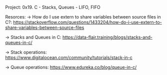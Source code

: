 Project: 0x19. C - Stacks, Queues - LIFO, FIFO


Resorces:
-> How do I use extern to share variables between source files in C?:
https://stackoverflow.com/questions/1433204/how-do-i-use-extern-to-share-variables-between-source-files

-> Stacks and Queues in C:
https://data-flair.training/blogs/stacks-and-queues-in-c/

-> Stack operations:
https://www.digitalocean.com/community/tutorials/stack-in-c

-> Queue operations:
https://www.edureka.co/blog/queue-in-c/

